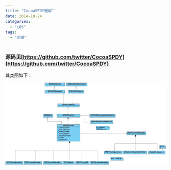```yaml
---
title: "CocoaSPDY理解"
date: 2014-10-24
categories:
  - "iOS"
tags:
  - "网络"
---
```

<!--more-->

### 源码见[https://github.com/twitter/CocoaSPDY](https://github.com/twitter/CocoaSPDY)
<!--more-->
其类图如下：

![image](/images/post/2014-10-24-cocoaspdy-li-jie/CocoaSPDY_class_overview.jpg)
